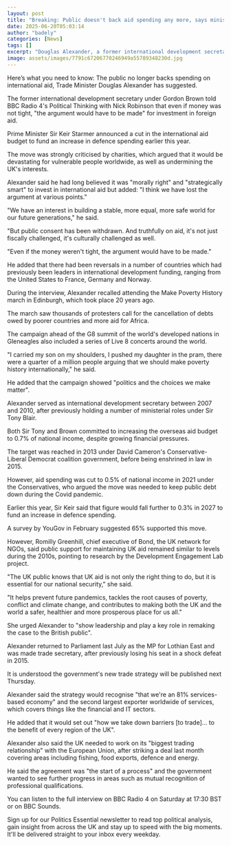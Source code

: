 ```yaml
---
layout: post
title: "Breaking: Public doesn't back aid spending any more, says minister"
date: 2025-06-20T05:03:14
author: "badely"
categories: [News]
tags: []
excerpt: "Douglas Alexander, a former international development secretary, says the argument for aid has been 'lost'."
image: assets/images/7791c67206770246949a55789348230d.jpg
---
```


Here’s what you need to know: The public no longer backs spending on international aid, Trade Minister Douglas Alexander has suggested. 

The former international development secretary under Gordon Brown told BBC Radio 4's Political Thinking with Nick Robinson that even if money was not tight, "the argument would have to be made" for investment in foreign aid.

Prime Minister Sir Keir Starmer announced a cut in the international aid budget to fund an increase in defence spending earlier this year.

The move was strongly criticised by charities, which argued that it would be devastating for vulnerable people worldwide, as well as undermining the UK's interests.

Alexander said he had long believed it was "morally right" and "strategically smart" to invest in international aid but added: "I think we have lost the argument at various points." 

"We have an interest in building a stable, more equal, more safe world for our future generations," he said.

"But public consent has been withdrawn. And truthfully on aid, it's not just fiscally challenged, it's culturally challenged as well. 

"Even if the money weren't tight, the argument would have to be made."

He added that there had been reversals in a number of countries which had previously been leaders in international development funding, ranging from the United States to France, Germany and Norway. 

During the interview, Alexander recalled attending the Make Poverty History march in Edinburgh, which took place 20 years ago.

The march saw thousands of protesters call for the cancellation of debts owed by poorer countries and more aid for Africa. 

The campaign ahead of the G8 summit of the world's developed nations in Gleneagles also included a series of Live 8 concerts around the world. 

"I carried my son on my shoulders, I pushed my daughter in the pram, there were a quarter of a million people arguing that we should make poverty history internationally," he said.

He added that the campaign showed "politics and the choices we make matter".

Alexander served as international development secretary between 2007 and 2010, after previously holding a number of ministerial roles under Sir Tony Blair.

Both Sir Tony and Brown committed to increasing the overseas aid budget to 0.7% of national income, despite growing financial pressures.

The target was reached in 2013 under David Cameron's Conservative-Liberal Democrat coalition government, before being enshrined in law in 2015.

However, aid spending was cut to 0.5% of national income in 2021 under the Conservatives, who argued the move was needed to keep public debt down during the Covid pandemic.

Earlier this year, Sir Keir said that figure would fall further to 0.3% in 2027 to fund an increase in defence spending.

A survey by YouGov in February suggested 65% supported this move.

However, Romilly Greenhill, chief executive of Bond, the UK network for NGOs, said public support for maintaining UK aid remained similar to levels during the 2010s, pointing to research by the Development Engagement Lab project. 

"The UK public knows that UK aid is not only the right thing to do, but it is essential for our national security," she said.

"It helps prevent future pandemics, tackles the root causes of poverty, conflict and climate change, and contributes to making both the UK and the world a safer, healthier and more prosperous place for us all."

She urged Alexander to "show leadership and play a key role in remaking the case to the British public".

Alexander returned to Parliament last July as the MP for Lothian East and was made trade secretary, after previously losing his seat in a shock defeat in 2015.

It is understood the government's new trade strategy will be published next Thursday. 

Alexander said the strategy would recognise "that we're an 81% services-based economy" and the second largest exporter worldwide of services, which covers things like the financial and IT sectors.

He added that it would set out "how we take down barriers [to trade]... to the benefit of every region of the UK". 

Alexander also said the UK needed to work on its "biggest trading relationship" with the European Union, after striking a deal last month covering areas including fishing, food exports, defence and energy.

He said the agreement was "the start of a process" and the government wanted to see further progress in areas such as mutual recognition of professional qualifications.

You can listen to the full interview on BBC Radio 4 on Saturday at 17:30 BST or on BBC Sounds.

Sign up for our Politics Essential newsletter to read top political analysis, gain insight from across the UK and stay up to speed with the big moments. It'll be delivered straight to your inbox every weekday.

